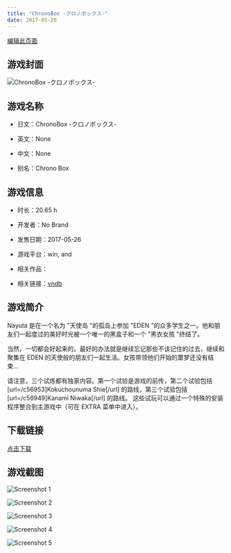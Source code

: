 ```yaml
---
title: "ChronoBox -クロノボックス-"
date: 2017-05-26
---
```

[编辑此页面](https://github.com/ACG-3/ADV3-source/blob/main/source/_posts/ChronoBox%20-%E3%82%AF%E3%83%AD%E3%83%8E%E3%83%9C%E3%83%83%E3%82%AF%E3%82%B9-.md)

## 游戏封面

![ChronoBox -クロノボックス-](https%3A//pan.timero.xyz/onedrive/img_lib_001/ChronoBox%20-%E3%82%AF%E3%83%AD%E3%83%8E%E3%83%9C%E3%83%83%E3%82%AF%E3%82%B9-_cover.avif)


## 游戏名称

- 日文：ChronoBox -クロノボックス-
- 英文：None
- 中文：None

- 别名：Chrono Box


## 游戏信息

- 时长：20.65 h
- 开发者：No Brand
- 发售日期：2017-05-26
- 游戏平台：win, and
- 相关作品：

- 相关链接：[vndb](https://vndb.org/v20144)


## 游戏简介

Nayuta 是在一个名为 "天使岛 "的孤岛上参加 "EDEN "的众多学生之一。他和朋友们一起度过的美好时光被一个唯一的黑盒子和一个 "黑衣女孩 "终结了。

当然，一切都会好起来的。最好的办法就是继续忘记那些不该记住的过去，继续和聚集在 EDEN 的天使般的朋友们一起生活。女孩带领他们开始的噩梦还没有结束...



请注意，三个试炼都有独家内容。第一个试验是游戏的前传，第二个试验包括 [url=/c56953]Kokuchounuma Shie[/url] 的路线，第三个试验包括 [url=/c56949]Kanami Niwaka[/url] 的路线。
这些试玩可以通过一个特殊的安装程序整合到主游戏中（可在 EXTRA 菜单中进入）。


## 下载链接

[点击下载](https://pan.timero.xyz/onedrive/adv_lib_001/ChronoBox%20-%E3%82%AF%E3%83%AD%E3%83%8E%E3%83%9C%E3%83%83%E3%82%AF%E3%82%B9-)


## 游戏截图


![Screenshot 1](https%3A//pan.timero.xyz/onedrive/img_lib_001/ChronoBox%20-%E3%82%AF%E3%83%AD%E3%83%8E%E3%83%9C%E3%83%83%E3%82%AF%E3%82%B9-_Screenshot_1.avif)

![Screenshot 2](https%3A//pan.timero.xyz/onedrive/img_lib_001/ChronoBox%20-%E3%82%AF%E3%83%AD%E3%83%8E%E3%83%9C%E3%83%83%E3%82%AF%E3%82%B9-_Screenshot_2.avif)

![Screenshot 3](https%3A//pan.timero.xyz/onedrive/img_lib_001/ChronoBox%20-%E3%82%AF%E3%83%AD%E3%83%8E%E3%83%9C%E3%83%83%E3%82%AF%E3%82%B9-_Screenshot_3.avif)

![Screenshot 4](https%3A//pan.timero.xyz/onedrive/img_lib_001/ChronoBox%20-%E3%82%AF%E3%83%AD%E3%83%8E%E3%83%9C%E3%83%83%E3%82%AF%E3%82%B9-_Screenshot_4.avif)

![Screenshot 5](https%3A//pan.timero.xyz/onedrive/img_lib_001/ChronoBox%20-%E3%82%AF%E3%83%AD%E3%83%8E%E3%83%9C%E3%83%83%E3%82%AF%E3%82%B9-_Screenshot_5.avif)

